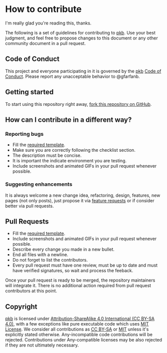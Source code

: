 # How to contribute

I'm really glad you're reading this, thanks.

The following is a set of guidelines for contributing to [pkb][pkb]. Use your best judgment, and feel free to propose changes to this document or any other community document in a pull request.


## Code of Conduct

This project and everyone participating in it is governed by the [pkb][pkb]
[Code of Conduct](./CODE_OF_CONDUCT.md). Please report any unacceptable behavior 
to @gfarfanb.


## Getting started

To start using this repository right away, 
[fork this repository on GitHub](https://github.com/gfarfanb/pkb/fork).


## How can I contribute in a different way?

### Reporting bugs

- Fill the [required template](./ISSUE_TEMPLATE/bug_report.md).
- Make sure you are correctly following the checklist section.
- The description must be concise.
- It is important the indicate environment you are testing.
- Include screenshots and animated GIFs in your pull request whenever possible.


### Suggesting enhancements

It is always welcome a new change idea, refactoring, design, features,
new pages (not only posts), just propose it via [feature requests](./ISSUE_TEMPLATE/feature_request.md)
or if consider better via pull requests. 


## Pull Requests

- Fill the [required template](./PULL_REQUEST_TEMPLATE.md).
- Include screenshots and animated GIFs in your pull request whenever possible.
- Describe every change you made in a new bullet.
- End all files with a newline.
- Do not forget to list the contributors.
- Every pull request must have one review, must be up to date and must have
verified signatures, so wait and process the feeback.

Once your pull request is ready to be merged, the repository maintainers 
will integrate it. There is no additional action required from pull request 
contributors at this point.


## Copyright

[pkb][pkb] is licensed under 
[Attribution-ShareAlike 4.0 International (CC BY-SA 4.0)][cc_by-sa-4.0], 
with a few exceptions like pure executable code which uses [MIT License][mit_license]. 
We consider all contributions as [CC BY-SA][cc_by-sa-4.0] or [MIT][mit_license] unless
it's explicitly stated otherwise. Any-incompatible code contributions will be rejected.
Contributions under Any-compatible licenses may be also rejected if they are not ultimately
necessary.

[pkb]: https://github.com/gfarfanb/pkb
[cc_by-sa-4.0]: https://creativecommons.org/licenses/by-sa/4.0/
[mit_license]: https://opensource.org/licenses/MIT
